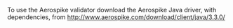 To use the Aerospike validator download the Aerospike Java driver, with dependencies, from http://www.aerospike.com/download/client/java/3.3.0/


